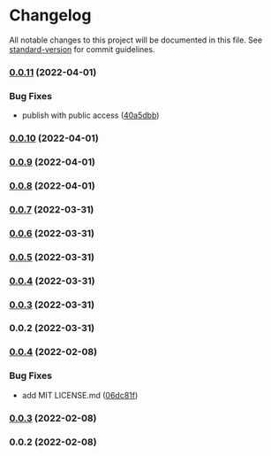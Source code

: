 # Changelog

All notable changes to this project will be documented in this file. See [standard-version](https://github.com/conventional-changelog/standard-version) for commit guidelines.

### [0.0.11](https://github.com/f3rno64/mdod/compare/v0.0.10...v0.0.11) (2022-04-01)


### Bug Fixes

* publish with public access ([40a5dbb](https://github.com/f3rno64/mdod/commit/40a5dbb003d14d2a87efd6e98cbd541c631ad1a0))

### [0.0.10](https://github.com/f3rno64/mdod/compare/v0.0.9...v0.0.10) (2022-04-01)

### [0.0.9](https://github.com/f3rno64/mdod/compare/v0.0.7...v0.0.9) (2022-04-01)

### [0.0.8](https://github.com/f3rno64/mdod/compare/v0.0.7...v0.0.8) (2022-04-01)

### [0.0.7](https://github.com/f3rno64/mdod/compare/v0.0.6...v0.0.7) (2022-03-31)

### [0.0.6](https://github.com/f3rno64/mdod/compare/v0.0.5...v0.0.6) (2022-03-31)

### [0.0.5](https://github.com/f3rno64/mdod/compare/v0.0.4...v0.0.5) (2022-03-31)

### [0.0.4](https://github.com/f3rno64/mdod/compare/v0.0.3...v0.0.4) (2022-03-31)

### [0.0.3](https://github.com/f3rno64/mdod/compare/v0.0.2...v0.0.3) (2022-03-31)

### 0.0.2 (2022-03-31)

### [0.0.4](https://github.com/f3rno64/node-js-lib-template/compare/v0.0.3...v0.0.4) (2022-02-08)


### Bug Fixes

* add MIT LICENSE.md ([06dc81f](https://github.com/f3rno64/node-js-lib-template/commit/06dc81fb7d214973b053aaeadd482cc0ebe5f336))

### [0.0.3](https://github.com/f3rno64/node-js-lib-template/compare/v0.0.2...v0.0.3) (2022-02-08)

### 0.0.2 (2022-02-08)

